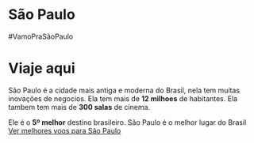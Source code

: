 # São Paulo
#VamoPraSãoPaulo

# Viaje aqui
São Paulo é a cidade mais antiga e moderna do Brasil, nela tem muitas inovações de negocios. Ela tem mais de **12 milhoes** de habitantes. Ela tambem tem mais de **300 salas** de cinema.

Ele é o **5º melhor** destino brasileiro. São Paulo é o melhor lugar do Brasil
<br>
[Ver melhores voos para São Paulo](https://www.youtube.com/watch?v=dQw4w9WgXcQ)
